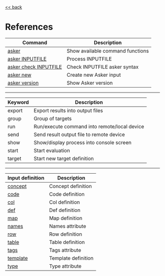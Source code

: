 [<< back](../README.md)

# References

| Command | Description |
| ------- | ----------- |
| [asker](usage.md)   | Show available command functions |
| [asker INPUTFILE](usage.md)       | Process INPUTFILE |
| [asker check INPUTFILE](usage.md) | Check INPUTFILE asker syntax |
| [asker new](usage.md)     | Create new Asker input |
| [asker version](usage.md) | Show Asker version |

---

| Keyword | Description |
| ------- | ----------- |
| export  | Export results into output files |
| group   | Group of targets |
| run     | Run/execute command into remote/local device |
| send    | Send result output file to remote device |
| show    | Show/display process into console screen |
| start   | Start evaluation |
| target  | Start new target definition |

---

| Input definition                | Description |
| ------------------------------- | ----------- |
| [concept](inputs/concepts.md)   | Concept definition |
| [code](inputs/code.md)          | Code definition |
| [col](inputs/tables.md)         | Col definition |
| [def](inputs/concepts.md)       | Def definition |
| [map](inputs/concepts.md)       | Map definition |
| [names](inputs/concepts.md)     | Names attribute |
| [row](inputs/tables.md)         | Row definition |
| [table](inputs/tables.md)       | Table definition |
| [tags](inputs/concepts.md)      | Tags attribute |
| [template](inputs/templates.md) | Template definition |
| [type](inputs/files.md)         | Type attribute |
